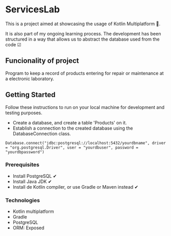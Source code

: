 # ServicesLab

This is a project aimed at showcasing the usage of Kotlin Multiplatform 📱. 

It is also part of my ongoing learning process. The development has been structured in a way that allows us to abstract the database used from the code ☑

## Funcionality of project

Program to keep a record of products entering for repair or maintenance at a electronic laboratory.

## Getting Started

Follow these instructions to run on your local machine for development and testing purposes.
* Create a database, and create a table 'Products' on it.
* Establish a connection to the created database using the DatabaseConnection class.
```
Database.connect("jdbc:postgresql://localhost:5432/yourdbname", driver = "org.postgresql.Driver", user = "yourdbuser", password = "yourdbpassword")
```

### Prerequisites

* Install PostgreSQL ✔
* Install Java JDK ✔
* Install de Kotlin compiler, or use Gradle or Maven instead ✔


### Technologies

* Kotlin multiplatform
* Gradle
* PostgreSQL
* ORM: Exposed
